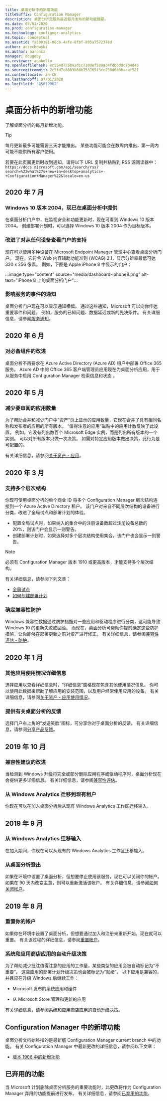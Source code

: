 ```yaml
---
title: 桌面分析中的新增功能
titleSuffix: Configuration Manager
description: 桌面分析云服务最近每月发布的新功能摘要。
ms.date: 07/01/2020
ms.prod: configuration-manager
ms.technology: configmgr-analytics
ms.topic: conceptual
ms.assetid: fa300181-86cb-4afe-8fbf-895a7572378d
author: aczechowski
ms.author: aaroncz
manager: dougeby
ms.reviewer: acabello
ms.openlocfilehash: ec554d755b92d1c710def580a34fdbbddc7b4d45
ms.sourcegitcommit: 2c5fd7c8603b88b753765f3cc298d0a0bacaf521
ms.contentlocale: zh-CN
ms.lasthandoff: 07/01/2020
ms.locfileid: "85819962"
---
```

# <a name="whats-new-in-desktop-analytics"></a>桌面分析中的新增功能

了解桌面分析的每月新增功能。

> [!TIP]
> 每月更新最多可能需要三天才能推出。 某些功能可能会在数周内推出，第一周内可能不能供所有客户使用。

若要在此页面更新时收到通知，请将以下 URL 复制并粘贴到 RSS 源阅读器中：`https://docs.microsoft.com/api/search/rss?search=%22what%27s+new+in+desktop+analytics+-+Configuration+Manager%22&locale=en-us`
<!-- a locale is required for the RSS search string -->

## <a name="july-2020"></a>2020 年 7 月

### <a name="windows-10-version-2004-now-available-in-desktop-analytics"></a>Windows 10 版本 2004，现已在桌面分析中提供

<!-- 7370207 -->

在桌面分析门户中，在监视安全和功能更新时，现在可看到 Windows 10 版本 2004。 创建部署计划时，可以选择 Windows 10 版本 2004 作为目标版本。

### <a name="improved-support-for-viewing-the-portal-from-any-device"></a>改进了对从任何设备查看门户的支持

<!-- 6270240 -->

现在可以使用多种设备在 Microsoft Endpoint Manager 管理中心查看桌面分析门户。 现在，它符合 Web 内容辅助功能准则 (WCAG) 2.1，显示分辨率最低可达 320 x 256 像素。 例如，下图是 Apple iPhone 8 中显示的门户：

:::image type="content" source="media/dashboard-iphone8.png" alt-text="iPhone 8 上的桌面分析门户":::

### <a name="notifications-for-service-impacting-events"></a>影响服务的事件的通知

<!-- 4982509 -->

桌面分析门户现在可以显示通知横幅。 通过这些通知，Microsoft 可以向你传达重要事件和问题。 例如，服务的已知问题、数据延迟或新的先决条件。 有关详细信息，请参阅[服务通知](troubleshooting.md#service-notifications)。

## <a name="june-2020"></a>2020 年 6 月

### <a name="improvement-to-prerequisites"></a>对必备组件的改进

桌面分析不再要求在 Azure Active Directory (Azure AD) 租户中部署 Office 365 服务。 Azure AD 中的 Office 365 客户端管理员应用现在为桌面分析应用，用于从服务中启用 Configuration Manager 检索信息和状态 。

## <a name="may-2020"></a>2020 年 5 月

### <a name="reduce-the-number-of-apps-for-review"></a>减少要审阅的应用数量

<!-- 5542186 -->

为了帮助合并和减少门户中“资产”页上显示的应用数量，它现在合并了具有相同名称和发布者的应用的所有版本。 “值得注意的应用”磁贴中的应用计数反映了此设置。 例如，它没有列出数百个 Microsoft Edge 实例，而是列出所有版本的一个实例。 可以对所有版本只做一次决策。 如需对特定应用版本做出决策，此行为是可配置的。

有关详细信息，请参阅[关于资产 - 应用](about-assets.md#apps)。

## <a name="march-2020"></a>2020 年 3 月

### <a name="support-for-multiple-hierarchies"></a>支持多个层次结构

<!-- 4814075, 6079184 -->

你现可使用桌面分析的单个商业 ID 将多个 Configuration Manager 层次结构连接到一个 Azure Active Directory 租户。 该门户对来自不同层次结构的设备进行分类，改进了全局试点和部署计划的体验。

- 配置全局试点时，如果纳入的集合中的注册设备数超过注册设备总数的 20%，则该门户会显示一则警告。
- 创建部署计划时，如果选择对多个层次结构使用集合，该门户也会显示一则警告。

> [!NOTE]
> 必须有 Configuration Manager 版本 1910 或更高版本，才能支持多个层次结构。

有关详细信息，请参阅下列文章：

- [全局试点](deploy-pilot.md#bkmk_GlobalPilot)
- [如何创建部署计划](create-deployment-plans.md)

### <a name="identify-compatibility-safeguards"></a>确定兼容性防护

<!-- 5746559 -->

Windows 兼容性数据通过防护措施对一些应用和驱动程序进行分类，这可能导致 Windows 10 的更新失败或回滚。 而现在，桌面分析可帮助你提前确定这些防护措施，让你能够在部署更新之前对资产进行修正。 有关详细信息，请参阅[兼容性评估 - 防护](compat-assessment.md#safeguards)。

## <a name="january-2020"></a>2020 年 1 月

### <a name="additional-app-usage-detail"></a>其他应用使用情况详细信息

<!-- 5533890 -->

选择应用以查看详细信息时，“详细信息”窗格现在包含其他使用情况信息。 你可以使用此数据来帮助了解应用的安装范围，以及用户经常使用应用的设备。 有关详细信息，请参阅[关于资产 - 应用使用情况](about-assets.md#usage)。

### <a name="provide-feedback-on-desktop-analytics"></a>提供有关桌面分析的反馈

<!-- 5451636 -->

选择门户右上角的“发送笑脸”图标，可分享你对于桌面分析的反馈。 有关详细信息，请参阅[分享产品反馈](get-support.md#bkmk_feedback)。

## <a name="october-2019"></a>2019 年 10 月

### <a name="improvements-to-compatibility-recommendations"></a>兼容性建议的改进

<!-- 3594545 -->

当检测到 Windows 升级将完全或部分删除应用程序或驱动程序时，桌面分析现在会提供更多详细信息。 有关详细信息，请参阅[兼容性评估](compat-assessment.md#asset-is-removed-during-upgrade)。

### <a name="migrate-from-windows-analytics-to-existing-tenant"></a>从 Windows Analytics 迁移到现有租户

<!-- 5202803 -->

你现在可以在加入桌面分析后从现有 Windows Analytics 工作区迁移输入。

## <a name="september-2019"></a>2019 年 9 月

### <a name="migrate-inputs-from-windows-analytics"></a>从 Windows Analytics 迁移输入

<!-- 4252663 -->

在加入期间，你现在可以从现有的 Windows Analytics 工作区迁移输入。

### <a name="offboard-from-desktop-analytics"></a>从桌面分析登出

<!-- 4972396 -->

如果在环境中设置了桌面分析，但想要停止使用该服务，现在可以关闭你的帐户。 如果在 90 天内改变主意，则可以重新激活该帐户。 有关详细信息，请参阅[如何关闭帐户](account-close.md)。

## <a name="august-2019"></a>2019 年 8 月

### <a name="reset-your-account"></a>重置你的帐户

<!-- 3733897 -->

如果你在环境中设置了桌面分析，但想要通过加入和注册来重新开始，现在就可以重置。 有关该过程的详细信息，请参阅[重置帐户](account-reset.md)。

### <a name="automatic-upgrade-decision-of-system-and-store-apps"></a>系统和应用商店应用的自动升级决策

<!-- 3587232 -->

为了帮助减少批注值得注意的应用的工作量，某些类型的应用会被自动标记为“不重要”。 这些应用的部署计划升级决策也会被标记为“就绪”。 以下应用是兼容的，并且应在升级 Windows 后继续工作：

- Microsoft 发布的系统应用和组件

- 从 Microsoft Store 管理和更新的应用

有关详细信息，请参阅[系统和应用商店应用的自动升级决策](about-assets.md#bkmk_plan-autoapp)。

## <a name="whats-new-in-configuration-manager"></a>Configuration Manager 中的新增功能

桌面分析文档始终指的是最新版 Configuration Manager current branch 中的功能。 有关 Configuration Manager 中最新更改的详细信息，请参阅以下文章：

<!-- - [What's new in version 1910](../core/plan-design/changes/whats-new-in-version-1910.md#bkmk_da) -->

- [版本 1906 中的新增功能](../core/plan-design/changes/whats-new-in-version-1906.md#bkmk_da)

## <a name="deprecated-features"></a>已弃用的功能

当 Microsoft 计划删除桌面分析服务的重要功能时，此更改将作为 Configuration Manager 弃用的功能提前进行发布。 有关详细信息，请参阅[已弃用的功能](../core/plan-design/changes/deprecated/removed-and-deprecated-cmfeatures.md#deprecated-features)。

